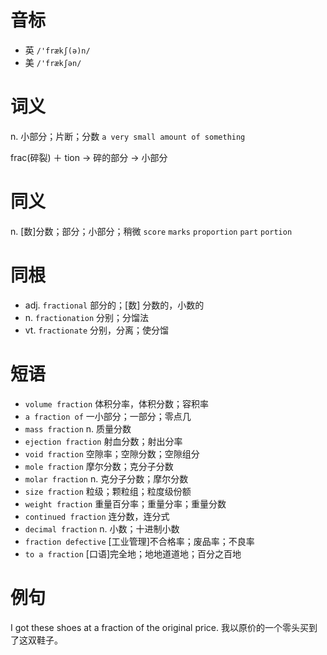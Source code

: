# 音标

- 英 `/'frækʃ(ə)n/`
- 美 `/'frækʃən/`

# 词义

n. 小部分；片断；分数
`a very small amount of something`



frac(碎裂) ＋ tion → 碎的部分 → 小部分

# 同义

n. [数]分数；部分；小部分；稍微
`score` `marks` `proportion` `part` `portion`

# 同根

- adj. `fractional` 部分的；[数] 分数的，小数的
- n. `fractionation` 分别；分馏法
- vt. `fractionate` 分别，分离；使分馏

# 短语

- `volume fraction` 体积分率，体积分数；容积率
- `a fraction of` 一小部分；一部分；零点几
- `mass fraction` n. 质量分数
- `ejection fraction` 射血分数；射出分率
- `void fraction` 空隙率；空隙分数；空隙组分
- `mole fraction` 摩尔分数；克分子分数
- `molar fraction` n. 克分子分数；摩尔分数
- `size fraction` 粒级；颗粒组；粒度级份额
- `weight fraction` 重量百分率；重量分率；重量分数
- `continued fraction` 连分数，连分式
- `decimal fraction` n. 小数；十进制小数
- `fraction defective` [工业管理]不合格率；废品率；不良率
- `to a fraction` [口语]完全地；地地道道地；百分之百地

# 例句

I got these shoes at a fraction of the original price.
我以原价的一个零头买到了这双鞋子。


